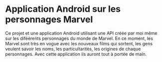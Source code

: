 # Application Android sur les personnages Marvel

Ce projet et une application Android utilisant une API créée par moi même sur les diféérents personnages du monde de Marvel.
En ce moment, les Marvel sont très en vogue avec les nouveaux films qui sortent, les gens veulent savoir les noms, les particultarités, les origines de chaque personnages. Avec cette application ils auront tout à portée de main.

